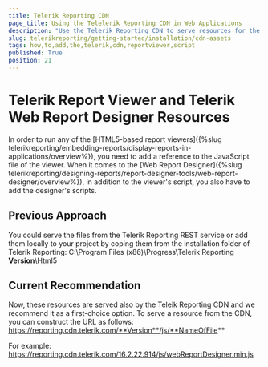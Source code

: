 ```yaml
---
title: Telerik Reporting CDN
page_title: Using the Telelerik Reporting CDN in Web Applications
description: "Use the Telerik Reporting CDN to serve resources for the report viewer or the web report designer"
slug: telerikreporting/getting-started/installation/cdn-assets
tags: how,to,add,the,telerik,cdn,reportviewer,script
published: True
position: 21
---
```


# Telerik Report Viewer and Telerik Web Report Designer Resources

In order to run any of the [HTML5-based report viewers]({%slug telerikreporting/embedding-reports/display-reports-in-applications/overview%}), you need to add a reference to the JavaScript file of the viewer.
When it comes to the [Web Report Designer]({%slug telerikreporting/designing-reports/report-designer-tools/web-report-designer/overview%}), in addition to the viewer's script,
you also have to add the designer's scripts.

## Previous Approach

You could serve the files from the Telerik Reporting REST service or add them locally to your project by coping them from the installation folder
of Telerik Reporting: 
C:\Program Files (x86)\Progress\Telerik Reporting **Version**\Html5

## Current Recommendation

Now, these resources are served also by the Teleik Reporting CDN and we recommend it as a first-choice option.
To serve a resource from the CDN, you can construct the URL as follows:
https://reporting.cdn.telerik.com/**Version**/js/**NameOfFile**

For example:
https://reporting.cdn.telerik.com/16.2.22.914/js/webReportDesigner.min.js



